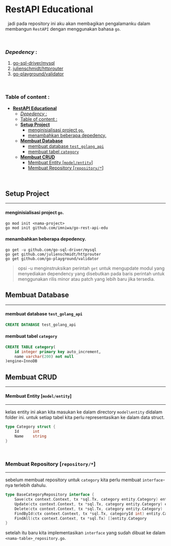 # **RestAPI Educational**
&nbsp; jadi pada repository ini aku akan membagikan pengalamanku dalam membangun `RestAPI` dengan menggunakan bahasa `go`.

<br>

### *Depedency* :
1. [go-sql-driver/mysql](https://github.com/go-sql-driver/mysql)
2. [julienschmidt/httprouter](https://github.com/julienschmidt/httprouter)
3. [go-playground/validator](https://github.com/go-playground/validator)

<br>

### Table of content :
- [**RestAPI Educational**](#restapi-educational)
    - [*Depedency* :](#depedency-)
    - [Table of content :](#table-of-content-)
  - [**Setup Project**](#setup-project)
      - [menginisialisasi project `go`.](#menginisialisasi-project-go)
      - [menambahkan beberapa depedency.](#menambahkan-beberapa-depedency)
  - [**Membuat Database**](#membuat-database)
      - [membuat database `test_golang_api`](#membuat-database-test_golang_api)
      - [membuat tabel `category`](#membuat-tabel-category)
  - [**Membuat CRUD**](#membuat-crud)
      - [Membuat Entity \[`model/entity`\]](#membuat-entity-modelentity)
    - [Membuat Repository \[`repository/*`\]](#membuat-repository-repository)

<br>

## **Setup Project**
---
#### menginisialisasi project `go`.

```
go mod init <nama-project>
go mod init github.com/imniwa/go-rest-api-edu
```

#### menambahkan beberapa depedency.
```
go get -u github.com/go-sql-driver/mysql
go get github.com/julienschmidt/httprouter
go get github.com/go-playground/validator
```
> opsi -u menginstruksikan perintah `get` untuk mengupdate modul yang menyediakan dependency yang disebutkan pada baris perintah untuk menggunakan rilis minor atau patch yang lebih baru jika tersedia.


## **Membuat Database**
---
#### membuat database `test_golang_api`
```sql
CREATE DATABASE test_golang_api 
```

#### membuat tabel `category`
```sql
CREATE TABLE category(
    id integer primary key auto_increment,
    name varchar(200) not null
)engine=InnoDB
```

## **Membuat CRUD**
---


#### Membuat Entity [`model/entity`]
---
kelas entity ini akan kita masukan ke dalam directory `model\entity` didalam folder ini. untuk setiap tabel kita perlu representasikan ke dalam data struct. 
```go
type Category struct {
    Id      int
    Name    string
}
```

<br>

### Membuat Repository [`repository/*`]
---
sebelum membuat repository untuk `category` kita perlu membuat `interface`-nya terlebih dahulu.
```go
type BaseCategoryRepository interface {
	Save(ctx context.Context, tx *sql.Tx, category entity.Category) entity.Category
	Update(ctx context.Context, tx *sql.Tx, category entity.Category) entity.Category
	Delete(ctx context.Context, tx *sql.Tx, category entity.Category)
	FindById(ctx context.Context, tx *sql.Tx, categoryId int) entity.Category
	FindAll(ctx context.Context, tx *sql.Tx) []entity.Category
}
```

setelah itu baru kita implementasikan `interface` yang sudah dibuat ke dalam `<nama-table>_repository.go`.
```go

```